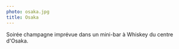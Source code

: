 ```yaml
---
photo: osaka.jpg
title: Osaka
---
```

Soirée champagne imprévue dans un mini-bar à Whiskey du centre d'Osaka.
